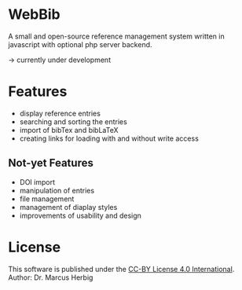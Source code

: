 # WebBib
A small and open-source reference management system written in javascript with optional php server backend.

-> currently under development

# Features

* display reference entries
* searching and sorting the entries
* import of bibTex and bibLaTeX
* creating links for loading with and without write access


## Not-yet Features
* DOI import
* manipulation of entries
* file management
* management of diaplay styles
* improvements of usability and design

# License 
This software is published under the [CC-BY License 4.0 International](https://creativecommons.org/licenses/by/4.0/). Author: Dr. Marcus Herbig

